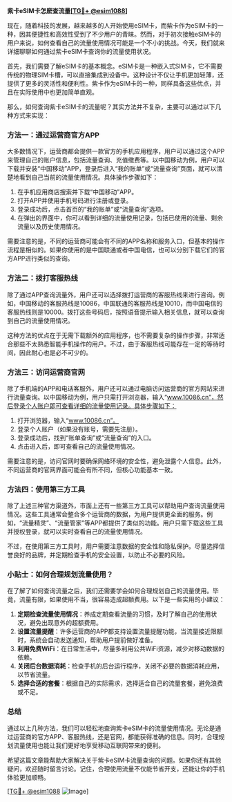 **紫卡eSIM卡怎麽查流量[[TG💪+ @esim1088](https://t.me/s/esim1088)]**

现在，随着科技的发展，越来越多的人开始使用eSIM卡，而紫卡作为eSIM卡的一种，因其便捷性和高效性受到了不少用户的青睐。然而，对于初次接触eSIM卡的用户来说，如何查看自己的流量使用情况可能是一个不小的挑战。今天，我们就来详细聊聊如何通过紫卡eSIM卡查询你的流量使用状况。

首先，我们需要了解eSIM卡的基本概念。eSIM卡是一种嵌入式SIM卡，它不需要传统的物理SIM卡槽，可以直接集成到设备中。这种设计不仅让手机更加轻薄，还提供了更多的灵活性和便利性。紫卡作为eSIM卡的一种，同样具备这些优点，并且在实际使用中也更加简单直观。

那么，如何查询紫卡eSIM卡的流量呢？其实方法并不复杂，主要可以通过以下几种方式来实现：

### 方法一：通过运营商官方APP

大多数情况下，运营商都会提供一款官方的手机应用程序，用户可以通过这个APP来管理自己的账户信息，包括流量查询、充值缴费等。以中国移动为例，用户可以下载并安装“中国移动”APP，登录后进入“我的账单”或“流量查询”页面，就可以清楚地看到自己当前的流量使用情况。具体操作步骤如下：

1. 在手机应用商店搜索并下载“中国移动”APP。
2. 打开APP并使用手机号码进行注册或登录。
3. 登录成功后，点击首页的“我的账单”或“流量查询”选项。
4. 在弹出的界面中，你可以看到详细的流量使用记录，包括已使用的流量、剩余流量以及历史使用情况。

需要注意的是，不同的运营商可能会有不同的APP名称和服务入口，但基本的操作流程是相似的。如果你使用的是中国联通或者中国电信，也可以分别下载它们的官方APP进行类似的查询。

### 方法二：拨打客服热线

除了通过APP查询流量外，用户还可以选择拨打运营商的客服热线来进行咨询。例如，中国移动的客服热线是10086，中国联通的客服热线是10010，而中国电信的客服热线则是10000。拨打这些号码后，按照语音提示输入相关信息，就可以查询到自己的流量使用情况。

这种方法的优点在于无需下载额外的应用程序，也不需要复杂的操作步骤，非常适合那些不太熟悉智能手机操作的用户。不过，由于客服热线可能存在一定的等待时间，因此耐心也是必不可少的。

### 方法三：访问运营商官网

除了手机端的APP和电话客服外，用户还可以通过电脑访问运营商的官方网站来进行流量查询。以中国移动为例，用户只需打开浏览器，输入“www.10086.cn”，然后登录个人账户即可查看详细的流量使用记录。具体步骤如下：

1. 打开浏览器，输入“www.10086.cn”。
2. 登录个人账户（如果没有账号，需要先注册）。
3. 登录成功后，找到“账单查询”或“流量查询”的入口。
4. 点击进入后，即可查看自己的流量使用情况。

需要注意的是，访问官网时要确保网络环境的安全性，避免泄露个人信息。此外，不同运营商的官网界面可能会有所不同，但核心功能基本一致。

### 方法四：使用第三方工具

除了上述三种官方渠道外，市面上还有一些第三方工具可以帮助用户查询流量使用情况。这些工具通常会整合多个运营商的数据，为用户提供更全面的服务。例如，“流量精灵”、“流量管家”等APP都提供了类似的功能。用户只需下载这些工具并授权登录，就可以实时查看自己的流量使用情况。

不过，在使用第三方工具时，用户需要注意数据的安全性和隐私保护。尽量选择信誉良好的品牌，并定期检查手机的安全设置，以防止不必要的风险。

### 小贴士：如何合理规划流量使用？

在了解了如何查询流量之后，我们还需要学会如何合理规划自己的流量使用。毕竟，流量有限，如果使用不当，很容易造成超额费用。以下是一些实用的小建议：

1. **定期检查流量使用情况**：养成定期查看流量的习惯，及时了解自己的使用状况，避免出现意外的超额费用。
2. **设置流量提醒**：许多运营商的APP都支持设置流量提醒功能，当流量接近限额时，系统会自动发送通知，帮助用户提前做好准备。
3. **利用免费WiFi**：在日常生活中，尽量多利用公共WiFi资源，减少对移动数据的依赖。
4. **关闭后台数据消耗**：检查手机的后台运行程序，关闭不必要的数据消耗应用，以节省流量。
5. **选择合适的套餐**：根据自己的实际需求，选择适合自己的流量套餐，避免浪费或不足。

### 总结

通过以上几种方法，我们可以轻松地查询紫卡eSIM卡的流量使用情况。无论是通过运营商的官方APP、客服热线，还是官网，都能获得准确的信息。同时，合理规划流量使用也能让我们更好地享受移动互联网带来的便利。

希望这篇文章能帮助大家解决关于紫卡eSIM卡流量查询的问题。如果你还有其他疑问，欢迎随时留言讨论。记住，合理使用流量不仅能节省开支，还能让你的手机体验更加顺畅。

[[TG💪+ @esim1088](https://t.me/s/esim1088) ![Image](https://i.postimg.cc/4NQfJmqS/Snipaste-2025-05-13-00-14-12.png)]
